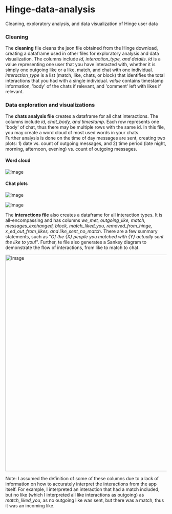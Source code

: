 # Hinge-data-analysis
Cleaning, exploratory analysis, and data visualization of Hinge user data

### Cleaning ###
The **cleaning** file cleans the json file obtained from the Hinge download, creating a dataframe used in other files for exploratory analysis and data visualization. The columns include _id, interaction_type, and details_. _id_ is a value representing one user that you have interacted with, whether it is simply one outgoing like or a like, match, and chat with one individual. _interaction_type_ is a list (match, like, chats, or block) that identifies the total interactions that you had with a single individual. _value_ contains timestamp information, 'body' of the chats if relevant, and 'comment' left with likes if relevant.

### Data exploration and visualizations ###
The **chats analysis file** creates a dataframe for all chat interactions. The columns include _id, chat_body, and timestamp_. Each row represents one 'body' of chat, thus there may be multiple rows with the same id. In this file, you may create a word cloud of most used words in your chats. <br>
Further analysis is done on the time of day messages are sent, creating two plots: 1) date vs. count of outgoing messages, and 2) time period (late night, morning, afternoon, evening) vs. count of outgoing messages.

#### Word cloud ####
![Image](https://github.com/user-attachments/assets/49590122-3ee5-4149-aeb7-2c7ccb20ca07)

#### Chat plots ####
![Image](https://github.com/user-attachments/assets/90cb7ad8-c630-404d-ad55-c9f0899d79e8)

![Image](https://github.com/user-attachments/assets/92c4850b-a55a-48ed-8f4d-94290221e02b)

The **interactions file** also creates a dataframe for all interaction types. It is all-encompassing and has columns _we_met, outgoing_like, match, messages_exchanged, block, match_liked_you, removed_from_hinge, x_ed_out_from_likes, and like_sent_no_match_.  There are a few summary statements, such as "_Of the {X} people you matched with {Y} actually sent the like to you!_".  Further, te file also generates a Sankey diagram to demonstrate the flow of interactions, from like to match to chat.

<img width="676" alt="Image" src="https://github.com/user-attachments/assets/02d71ca0-2ffe-4fa2-a96b-5e15e6fc3a68" />

Note: I assumed the definition of some of these columns due to a lack of information on how to accurately interpret the interactions from the app itself. For example, I interpreted an interaction that had a match included, but no like (which I interpreted all like interactions as outgoing) as _match_liked_you_, as no outgoing like was sent, but there was a match, thus it was an incoming like.

